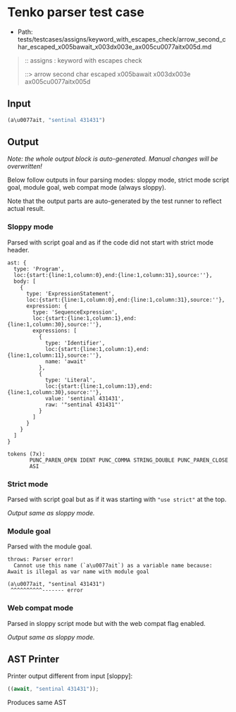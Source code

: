 # Tenko parser test case

- Path: tests/testcases/assigns/keyword_with_escapes_check/arrow_second_char_escaped_x005bawait_x003dx003e_ax005cu0077aitx005d.md

> :: assigns : keyword with escapes check
>
> ::> arrow second char escaped x005bawait x003dx003e ax005cu0077aitx005d

## Input

`````js
(a\u0077ait, "sentinal 431431")
`````

## Output

_Note: the whole output block is auto-generated. Manual changes will be overwritten!_

Below follow outputs in four parsing modes: sloppy mode, strict mode script goal, module goal, web compat mode (always sloppy).

Note that the output parts are auto-generated by the test runner to reflect actual result.

### Sloppy mode

Parsed with script goal and as if the code did not start with strict mode header.

`````
ast: {
  type: 'Program',
  loc:{start:{line:1,column:0},end:{line:1,column:31},source:''},
  body: [
    {
      type: 'ExpressionStatement',
      loc:{start:{line:1,column:0},end:{line:1,column:31},source:''},
      expression: {
        type: 'SequenceExpression',
        loc:{start:{line:1,column:1},end:{line:1,column:30},source:''},
        expressions: [
          {
            type: 'Identifier',
            loc:{start:{line:1,column:1},end:{line:1,column:11},source:''},
            name: 'await'
          },
          {
            type: 'Literal',
            loc:{start:{line:1,column:13},end:{line:1,column:30},source:''},
            value: 'sentinal 431431',
            raw: '"sentinal 431431"'
          }
        ]
      }
    }
  ]
}

tokens (7x):
       PUNC_PAREN_OPEN IDENT PUNC_COMMA STRING_DOUBLE PUNC_PAREN_CLOSE
       ASI
`````

### Strict mode

Parsed with script goal but as if it was starting with `"use strict"` at the top.

_Output same as sloppy mode._

### Module goal

Parsed with the module goal.

`````
throws: Parser error!
  Cannot use this name (`a\u0077ait`) as a variable name because: Await is illegal as var name with module goal

(a\u0077ait, "sentinal 431431")
 ^^^^^^^^^^------- error
`````


### Web compat mode

Parsed in sloppy script mode but with the web compat flag enabled.

_Output same as sloppy mode._

## AST Printer

Printer output different from input [sloppy]:

````js
((await, "sentinal 431431"));
````

Produces same AST
